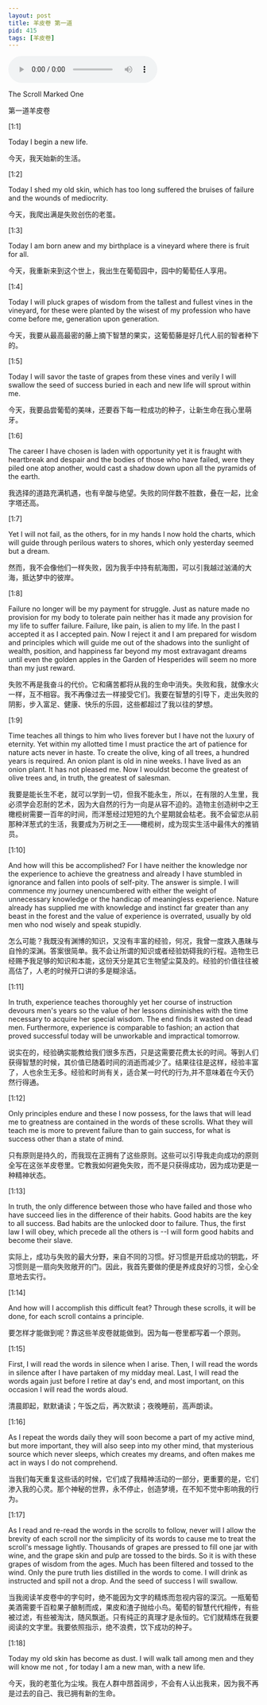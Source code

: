```yaml
---
layout: post
title: 羊皮卷 第一道
pid: 415
tags: [羊皮卷]
---
```


<audio controls>
  <source src="/uploads/2019/06/tsm01.mp3" type="audio/mpeg">
</audio>

The Scroll Marked One

第一道羊皮卷

[1:1]

Today I begin a new life.

今天，我天始新的生活。

[1:2]

Today I shed my old skin, which has too long suffered the bruises of failure and the wounds of mediocrity.

今天，我爬出满是失败创伤的老茧。

[1:3]

Today I am born anew and my birthplace is a vineyard where there is fruit for all.

今天，我重新来到这个世上，我出生在葡萄园中，园中的葡萄任人享用。

[1:4]

Today I will pluck grapes of wisdom from the tallest and fullest vines in the vineyard, for these were planted by the wisest of my profession who have come before me, generation upon generation.

今天，我要从最高最密的藤上摘下智慧的果实，这葡萄藤是好几代人前的智者种下的。

[1:5]

Today I will savor the taste of grapes from these vines and verily I will swallow the seed of success buried in each and new life will sprout within me.

今天，我要品尝葡萄的美味，还要吞下每一粒成功的种子，让新生命在我心里萌牙。

[1:6]

The career I have chosen is laden with opportunity yet it is fraught with heartbreak and despair and the bodies of those who have failed, were they piled one atop another, would cast a shadow down upon all the pyramids of the earth.

我选择的道路充满机遇，也有辛酸与绝望。失败的同伴数不胜数，叠在一起，比金字塔还高。

[1:7]

Yet I will not fail, as the others, for in my hands I now hold the charts, which will guide through perilous waters to shores, which only yesterday seemed but a dream.

然而，我不会像他们一样失败，因为我手中持有航海图，可以引我越过汹涌的大海，抵达梦中的彼岸。

[1:8]

Failure no longer will be my payment for struggle. Just as nature made no provision for my body to tolerate pain neither has it made any provision for my life to suffer failure. Failure, like pain, is alien to my life. In the past I accepted it as I accepted pain. Now I reject it and I am prepared for wisdom and principles which will guide me out of the shadows into the sunlight of wealth, position, and happiness far beyond my most extravagant dreams until even the golden apples in the Garden of Hesperides will seem no more than my just reward.

失败不再是我奋斗的代价。它和痛苦都将从我的生命中消失。失败和我，就像水火一样，互不相容。我不再像过去一样接受它们。我要在智慧的引导下，走出失败的阴影，步入富足、健康、快乐的乐园，这些都超过了我以往的梦想。

[1:9]

Time teaches all things to him who lives forever but I have not the luxury of eternity. Yet within my allotted time I must practice the art of patience for nature acts never in haste. To create the olive, king of all trees, a hundred years is required. An onion plant is old in nine weeks. I have lived as an onion plant. It has not pleased me. Now I wouldst become the greatest of olive trees and, in truth, the greatest of salesman.

我要是能长生不老，就可以学到一切，但我不能永生，所以，在有限的人生里，我必须学会忍耐的艺术，因为大自然的行为一向是从容不迫的。造物主创造树中之王橄榄树需要一百年的时间，而洋葱经过短短的九个星期就会枯老。我不会留恋从前那种洋葱式的生活，我要成为万树之王——橄榄树，成为现实生活中最伟大的推销员。

[1:10]

And how will this be accomplished? For I have neither the knowledge nor the experience to achieve the greatness and already I have stumbled in ignorance and fallen into pools of self-pity. The answer is simple. I will commence my journey unencumbered with either the weight of unnecessary knowledge or the handicap of meaningless experience. Nature already has supplied me with knowledge and instinct far greater than any beast in the forest and the value of experience is overrated, usually by old men who nod wisely and speak stupidly.

怎么可能？我既没有渊博的知识，又没有丰富的经验，何况，我曾一度跌入愚昧与自怜的深渊。答案很简单。我不会让所谓的知识或者经验妨碍我的行程。造物生已经赐予我足够的知识和本能，这份天分是其它生物望尘莫及的。经验的价值往往被高估了，人老的时候开口讲的多是糊涂话。

[1:11]

In truth, experience teaches thoroughly yet her course of instruction devours men's years so the value of her lessons diminishes with the time necessary to acquire her special wisdom. The end finds it wasted on dead men. Furthermore, experience is comparable to fashion; an action that proved successful today will be unworkable and impractical tomorrow.

说实在的，经验确实能教给我们很多东西，只是这需要花费太长的时间。等到人们获得智慧的时候，其价值已随着时间的消逝而减少了。结果往往是这样，经验丰富了，人也余生无多。经验和时尚有关，适合某一时代的行为,并不意味着在今天仍然行得通。

[1:12]

Only principles endure and these I now possess, for the laws that will lead me to greatness are contained in the words of these scrolls. What they will teach me is more to prevent failure than to gain success, for what is success other than a state of mind.

只有原则是持久的，而我现在正拥有了这些原则。这些可以引导我走向成功的原则全写在这张羊皮卷里。它教我如何避免失败，而不是只获得成功，因为成功更是一种精神状态。

[1:13]

In truth, the only difference between those who have failed and those who have succeed lies in the difference of their habits. Good habits are the key to all success. Bad habits are the unlocked door to failure. Thus, the first law I will obey, which precede all the others is --I will form good habits and become their slave.

实际上，成功与失败的最大分野，来自不同的习惯。好习惯是开启成功的钥匙，坏习惯则是一扇向失败敞开的门。因此，我首先要做的便是养成良好的习惯，全心全意地去实行。

[1:14]

And how will I accomplish this difficult feat? Through these scrolls, it will be done, for each scroll contains a principle.

要怎样才能做到呢？靠这些羊皮卷就能做到。因为每一卷里都写着一个原则。

[1:15]

First, I will read the words in silence when I arise. Then, I will read the words in silence after I have partaken of my midday meal. Last, I will read the words again just before I retire at day's end, and most important, on this occasion I will read the words aloud.

清晨即起，默默诵读；午饭之后，再次默读；夜晚睡前，高声朗读。

[1:16]

As I repeat the words daily they will soon become a part of my active mind, but more important, they will also seep into my other mind, that mysterious source which never sleeps, which creates my dreams, and often makes me act in ways I do not comprehend.

当我们每天重复这些话的时候，它们成了我精神活动的一部分，更重要的是，它们渗入我的心灵。那个神秘的世界，永不停止，创造梦境，在不知不觉中影响我的行为。

[1:17]

As I read and re-read the words in the scrolls to follow, never will I allow the brevity of each scroll nor the simplicity of its words to cause me to treat the scroll's message lightly. Thousands of grapes are pressed to fill one jar with wine, and the grape skin and pulp are tossed to the birds. So it is with these grapes of wisdom from the ages. Much has been filtered and tossed to the wind. Only the pure truth lies distilled in the words to come. I will drink as instructed and spill not a drop. And the seed of success I will swallow.

当我阅读羊皮卷中的字句时，绝不能因为文字的精炼而忽视内容的深沉。一瓶葡萄美酒需要千百粒果子酿制而成，果皮和渣子抛给小鸟。葡萄的智慧代代相传，有些被过滤，有些被淘汰，随风飘逝。只有纯正的真理才是永恒的。它们就精炼在我要阅读的文字里。我要依照指示，绝不浪费，饮下成功的种子。

[1:18]

Today my old skin has become as dust. I will walk tall among men and they will know me not , for today I am a new man, with a new life.

今天，我的老茧化为尘埃。我在人群中昂首阔步，不会有人认出我来，因为我不再是过去的自己、我已拥有新的生命。
